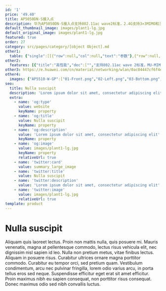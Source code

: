 ```yaml
---
id: '1'
price: '49.40'
title: AP5050DN-S接入点
description: 华为AP5050DN-S接入点支持802.11ac wave2标准，2.4G支持3×3MIMO和三条空间流，5G支持4×4MIMO和四条空间流，整机最高速率可达2.33Gbps。支持11n到11ac标准平滑过渡，可充分满足高清视频流、多媒体、桌面云应用等大带宽业务服务质量要求，让企业用户畅享优质无线业务。
default_thumbnail_image: images/plant1-lg.jpg
default_original_image: images/plant1-lg.jpg
featured: true
order: 27
category: src/pages/category/[object Object].md
other1: 
  table: {"single":[[{"row":null,"col":null,"text":"参数"},{"row":null,"col":null,"text":"AP5050DN-S"}],[{"row":null,"col":null,"text":"尺寸（长×宽×高）"},{"row":null,"col":null,"text":"220mm × 220mm × 56mm"}],[{"row":null,"col":null,"text":"电源输入"},{"row":null,"col":null,"text":"DC：12V±10%\nPoE供电：满足802.3at以太网供电标准\n"}],[{"row":null,"col":null,"text":"最大功耗"},{"row":null,"col":null,"text":"20.6W（不含USB接口输出功耗）\n说明：实际最大功耗遵照不同国家和地区法规而有所不同。\n"}],[{"row":null,"col":null,"text":"工作温度"},{"row":null,"col":null,"text":"-10℃～+50℃"}],[{"row":null,"col":null,"text":"天线类型"},{"row":null,"col":null,"text":"内置双频天线"}],[{"row":null,"col":null,"text":"接口类型"},{"row":null,"col":null,"text":"GE（RJ45）× 2，USB x 1"}],[{"row":null,"col":null,"text":"可同时在线的用户数量"},{"row":null,"col":null,"text":"≤256"}],[{"row":null,"col":null,"text":"最大发射功率"},{"row":null,"col":null,"text":"2.4G：25dBm（组合功率）\n5G：26dBm（组合功率）\n说明：实际发射功率遵照不同国家和地区法规而有所不同。\n"}],[{"row":null,"col":null,"text":"MIMO:空间流"},{"row":null,"col":null,"text":"2.4G:3x3:3\n5G:4x4:4"}],[{"row":null,"col":null,"text":"无线协议"},{"row":null,"col":null,"text":"802.11a/b/g/n/ac/ac wave2"}],[{"row":null,"col":null,"text":"最高速率"},{"row":null,"col":null,"text":"2.33Gbps"}]]}
other2:
  features: [{"title":"高性能","dec":["","支持802.11ac wave 2标准，MU-MIMO，2.4GHz和5GHz双射频同时提供业务，整机速率2.33Gbps",""]},{"title":"高可靠","dec":["","支持双以太接口的链路聚合，保证链路可靠性的同时增加业务负载均衡能力",""]},{"title":"云管理","dec":["","可通过华为云管理平台对AP设备及业务进行管理和运维，节省网络运维成本",""]}]
other3: https://e.huawei.com/cn/material/networking/wlan/0ac04447cf6f4e6c85e79c9813f36212
other4:
  images: {"AP5510-W-GP":["01-Front.png","02-Left.png","03-Bottom.png","05-Rear.png","06-Front_right_down.png","07-Rear_left_down.png"]}
seo:
  title: Nulla suscipit
  description: 'Lorem ipsum dolor sit amet, consectetur adipiscing elit'
  extra:
    - name: 'og:type'
      value: website
      keyName: property
    - name: 'og:title'
      value: Nulla suscipit
      keyName: property
    - name: 'og:description'
      value: 'Lorem ipsum dolor sit amet, consectetur adipiscing elit'
      keyName: property
    - name: 'og:image'
      value: images/plant1-lg.jpg
      keyName: property
      relativeUrl: true
    - name: 'twitter:card'
      value: summary_large_image
    - name: 'twitter:title'
      value: Nulla suscipit
    - name: 'twitter:description'
      value: 'Lorem ipsum dolor sit amet, consectetur adipiscing elit'
    - name: 'twitter:image'
      value: images/plant1-lg.jpg
      relativeUrl: true
template: product
---
```


# Nulla suscipit

Aliquam quis laoreet lectus. Proin non mattis nulla, quis posuere mi. Mauris venenatis, magna at pellentesque commodo, lectus risus vehicula elit, nec dignissim nisl sapien id leo. Nulla non pretium metus, vitae finibus lectus. Aliquam in posuere risus. Curabitur ultrices ornare magna porttitor commodo. Curabitur eu tempor orci, sed pretium quam. Vestibulum condimentum, arcu nec pulvinar fringilla, lorem odio varius arcu, in porta tellus eros sed neque. Suspendisse efficitur eget erat sit amet efficitur. Proin maximus nibh eu sapien consequat, non porttitor risus consequat. Donec maximus odio sed nibh convallis luctus.